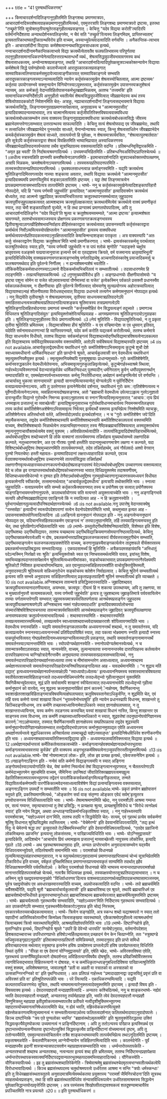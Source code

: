 +++
title = "41 पुरुषार्थाधिकरणम्"

+++
किमाचारदर्शनादिलिङ्गानुगृहीतमिति लिङ्गशब्दः प्रमाणमात्रपरः, आचारदर्शनादिरूपशेषत्वग्राहकप्रमाणानुगृहीतमित्यर्थः, एवमुत्तरत्रापि लिङ्गशब्दः प्रमाणमात्रपरो द्रष्टव्यः, इतरथा "तच्छ्रुते'रिति सूत्रोक्ततृतीयाश्रुतेरसङ्गृहीतत्वप्रसङ्गात् । केचित्तु "यदेव विद्यया करोती'त्यादिरपि वर्तमाननिर्देशतया अन्याथर्दर्शनरूपलिङ्गमेव, न चैवं सति "तच्छ्रुते'रित्यस्य लिङ्गमिदम्, प्राप्तिरुच्यताम्' इत्यवतारिकाभाष्यतट्टीकाग्रन्थविरोय इति वाच्यम्, अस्याभ्युपेत्यवादत्वादिति वर्णयन्ति । अनैकान्तिक-त्वाभाव इति - आचारदर्शदीनां विद्यायाः कर्मशेषत्वानन्यथासिद्धत्वसाधकत्व इत्यर्थः, नन्वाचारदर्शनादीनामनैकान्तिकत्वाभावे विद्या क्रत्वर्थेत्येतावतैव फलफलिभावस्य परिपूर्णतया तदनुगृहीतसामानाधिकरण्येनेत्यादिरुत्तरग्रन्थसन्धर्भो व्यर्थ., शेषत्वसिद्धयुपजीवभावावगमस्य कथं शेषत्वसाधकत्वम्, अन्योन्याश्रयप्रसङ्गात्, तथाहि "आचारदर्शनादित्यादिपूर्वपक्षसूत्रपञ्चकोक्तन्यायेन विद्यायाः कर्मशेषत्वे सिद्धे पार्वणहोमयोः कालार्भेज्यात्वे आरादुपकारकत्वप्रसङ्गात् सामवायिकत्वलिप्सयाकर्मसमुदायेज्यात्वाङ्गीकारवत् सामवायिकाङ्गत्वे सम्भवति आरादुपकारकाङ्गत्वस्याऽन्याय्यत्वादिति न्यायेन कर्तृसंस्कारमुखेन शेषत्वस्योचितत्वात्, आत्मा द्रष्टव्यमः' कर्तृतया उपयोगसम्भवे सक्त्तुन्यायेन विनियोगस्याऽयुक्त्तत्वात्, कर्तृसंस्कारमुखेन उपासनस्यक्रतुशेषत्वं न्याय्यम्, अतः कर्मक्रर्तुः वेदान्तविहितोपासनकर्मभूतब्रह्माभिन्नत्वम्, अतश्च "तत्त्वमसि' इति सामानाधिकरण्यनिर्देशोऽपि अनुगृहीतो भवतीत्येवं शेषत्वसिद्धयुपजीवित्वात् जीप्रह्माभेदस्य कथं तस्य शेषित्वोपपादककोटौ निवेशनमिति चेत्- अत्राहुः, नह्याचारदर्शनादीनां लिङ्गत्वसद्भावमात्रे विद्यायाः क्रत्वर्थत्वसिद्धिः, लिङ्गानामनुग्राह्यप्रमाणसापेक्षत्वात्, अनुग्राह्यस्य च "आत्मानमुपासीत्' इत्यादिवाक्यादन्यस्याभावात्, तत्र चात्मानमित्यस्य कर्तृजीवतिरिक्त्तविषयत्ववाक्यविधया क्रत्वर्थत्वबोधकासम्भवेन तस्य वाक्यस्य लिङ्गानुग्राह्यवाक्यविधाया क्रत्वर्थत्वबोधकत्वसिद्धेः जीवस्य ब्रह्माभेदमन्तरेणाऽसम्भवात् उत्तरग्रन्थस्य साफल्यादिति । केचित्तु सत्यं शेषत्वोपपाद्य एव जीवब्रह्मभेदः, तथापि न तत्साधितेन जीवब्रह्माभेदेन पुनस्तदेव साध्यते, येनान्योन्याश्रयः स्यात्, किन्तु शेषत्वसाधितेन जीवब्रह्माभेदेन कमर्कर्तृसंस्कारमुखेन शेषत्वं साध्यते, तावत्पर्यन्तो हि पूर्वपक्षः, न शेषत्वमात्रपर्यवसितः, "शेषत्वात्पुरुषार्तवातः' इति सूत्रेऽपि कर्तृसंस्कारद्वारा शेषत्वं विवक्षितमिति भाष्याभिप्रायात् अस्याधिकरणस्य जीवब्रह्माभेदप्रतिपादनपर्यन्ततया तथैव सूत्राभिप्राग्रस्य वक्त्तव्यत्वादिति वदन्ति । प्रतिबन्धनिवृविद्वारकमिति - "अमृत इह भवती' ति निर्दाषत्वश्रवणादित्यर्थः । उभयमप्यभिहितमिति - प्रतिबन्धनिवअविरिष्टप्राप्तिश्चेत्यर्थः ॥1॥अधीत्य स्त्रास्यन्निति ज्ञानमपि कमर्शेषत्वेनाऽवगतमिति - इदमाचारदर्शनादिति सूत्रपञ्चकोक्तस्योपलक्षणम्, अत्रापि भिन्नकमः, क्रमशेषत्वेनाऽप्यवगतमित्यर्थः । तस्स्वरूपप्रतिपादनपरमिति - तत्स्वरूपोपासनप्रतिपादनपरमित्यर्थः । पृथक्फलसाधनत्वान्न कर्माङ्गस्वमिति - यद्यपि क्रत्वर्थस्य श्रुतिलिङ्गादिमिरवगत्वादेव नास्याः शङ्काया अवतारः, तथापि विद्यायाः क्रत्वर्थत्वे "आत्मानमुपासीत' इत्यादिवाक्यमपि प्रमाणयितुमियं शङ्काऽवतारितेति द्रष्टव्यम् । यद्वा तेषां लिङ्गमात्रत्वेन प्रापकप्रमाणत्वासमभवादित्यत्र तात्पर्यमिति द्रष्टव्यम् । भाष्ये- ननु च कर्तृसंस्कारमुखेनेत्यादिशङ्कापरिहारौ नोपपद्येते, यदि हि "यस्य पर्णमयी जुहूभर्वति' इत्यादिवत् "आत्मानमुपासीत' इत्यादिवाक्येन क्रत्वर्थत्वं बोध्यतेत्, तदा आत्मनो जुह्वादिवत् क्रत्वव्यभिचरिततया क्रतूपस्थापनसमर्थत्वात् जुहूपदस्य क्रत्वपूर्वीयजुहूपलक्षकत्ववत् आत्मशब्दस्य क्रत्वपूर्वलक्षकत्वात् क्रत्वथर्त्वमित्येवं क्रत्वर्थत्वे वाक्यं प्रमाणीकृतं स्यात्, तदा चेमौ शङ्कापरिहारौ युज्येते, न हि तथा प्राग्वाक्यं प्रमाणतयोपपादितम्, अपि तु आचारदर्शनादिलिङ्गेन "यदेव विद्यये'ति श्रुत्या च क्रतुशेषत्वमवमम्यते, "आत्मा द्रष्टव्यः' इत्यात्मशेषता चावगम्यते, ततश्चोभयसामञ्जस्याय प्रोक्षणस्य प्रकरणावगतक्रत्वङ्गभावस्य द्वितीयाश्रुत्याऽवगतव्रीहिशेषभावनिर्वाहाय व्रीहिसंस्कारद्वारा क्रत्वर्थत्ववत् उपासनस्यापि कर्तृसंस्कारद्वारा कर्मार्थत्वं निर्वोऽव्यमित्यस्योपक्षिप्तत्वेन "आत्मानमुपासीत' इत्यस्य वाक्यविधया कर्मार्थत्वपयर्न्तप्रतिपादकत्वस्याऽनुपक्षिप्तत्वादिति केषाचिन्मन्दाशङ्का पराकृता । अत्र वाक्यस्यापि "अतः कर्तुः संस्कारद्वारेण विद्यायाः क्रतुशेषत्व'मिति भाष्ये प्रमाणीकरणात् । भाष्ये- द्रव्यसंस्कारकर्मसु परार्थत्वात् फलश्रुतिरर्थवादः स्यात् इति, "यस्य पर्णमयी जुहूर्भवति न स पापं श्लोकं शृणोति' "यदाङ्क्त्ते चक्षुरेव भ्रातृवयस्य वअङ्क्त्ते यत्प्रयाजानूयाजा इज्यन्ते वर्म वा एतद्यज्ञस्य क्रियते, वर्म यजमानाय भ्रातृव्याभिभूत्यै' इत्यादिविधिविधेयेषु वाक्यप्रकरणावगतक्रत्वङ्गभावेषु पर्णतादिद्रव्येषु अञ्चनादिसंस्कारेषु प्रयाजादिकमर्सु च फलश्रवणमर्थवाद इति पूर्वतन्त्रे निर्णीतम् । न ह्यन्यशेषमन्यशेषं भवतीति - लौकिकवैदिककर्मसाधारणस्याऽऽत्मनो वैदिककर्माव्यभिचरितत्वं न सम्भवतीत्यर्थः । तदसाधारणमेव हि तदङ्गमिति - तत्प्रत्यभिज्ञापकमित्यर्थः ॥2॥गुणमुख्ययोर्विरोध इति । अङ्गप्रधानयोः दीक्षणीयासोमयोः "य इष्ट्या पशुना सोमेन वा यजेत सोऽमावास्यायां पौर्णमास्यां वा यजेत' इत्येकस्मिन् पर्वकाले प्रसक्त्तौ प्रधानस्यैव पर्वकालकर्तव्यत्वम्, न दीक्षणीयायाः इति पूर्वतन्त्रे विर्णीतत्वात् सोमयागेषु सुत्यप्रयोगस्य अहोरात्रव्यापित्वात् विद्यायाश्चाऽन्वहं शीलनीयतया विरोधसद्भावात् विद्यायाः प्रधानत्वे तत्त्यगेन कर्मणामनुष्ठानं नोपपद्यत इत्यर्थः । ननु विद्ययेति तृतीयाश्रुतेः न शेषत्वप्रमाणत्वम्, तृतीयया साधनत्वमात्रप्रतिपादनेऽपि समाहितसाधनत्वरूपशेषत्वाप्रतिपादनादित्याशङ्कय श्रुतिमात्रस्य तत्राप्रमाणत्वेऽपि श्रुतिलिङ्गादिसहितचोदनायाः प्रमाणत्वं सम्भवति "कर्त्तुस्समीहितं येन सिद्धयत्यङ्गं तदुच्यते । प्रमाणञ्च विधिस्तत्र श्रुतिलिङ्गादिसंयुतः' इत्यभियुक्त्तोक्तेरित्यभिप्रयन्नाह - आगमप्रमाणस्य श्रुतिलिङ्गादयोऽनुग्राहका इति । श्रुतिलिङ्गाद्यनुगृहीतस्य विधेः प्रमाणत्वमित्यर्थः ॥3॥नेयं श्रुतिरिति - विद्यापदश्रुतिरित्यर्थः, न तु प्रकृता तृतीया श्रुतिरिति भ्रमितव्यम् । विद्यामात्रविषया हीयं श्रुतिरिति - य एव वन्हिमान्देशः स एव धूमवान् इतिवत्, यदेवेति सर्वनामावधारणाभ्यां हि व्याप्तिरवगम्यते, यदेव कर्म करोति यद्यत्कर्म करोतीत्यर्थः, ततश्च कर्ममात्रे विद्या साधनत्वेन विधीयते, ततश्च विद्यायाः सर्वकर्माङ्गत्वं विद्याशब्दस्योद्गीथविद्यामात्रविषयत्वेनाऽवकल्पत इति विद्याशब्दस्य सर्वविद्याविषयकत्वमेव वक्त्तव्यमिति, अतोऽपि सर्वविषयत्वं विद्याशब्दस्यति द्रष्टव्यम् ॥4॥is not available.आचार्यकुलाद्वेदमधीत्य यथाविधानं गुरोः कर्मातिशेषेणाऽभिसमावृत्य कुटुम्बे शुचौ देशे स्वाध्यायमधीयानो धार्मिकान्विदधत' इति छान्दोग्ये श्रूयते, आचार्यकुलवासी सन् वेदमधीत्य यथाविधानं स्मृत्युक्त्तनियमैयुक्त्त इत्यर्थः । स्मृत्युक्त्तनियमेष्वपि गुरुशुश्रूषायाः प्राधान्यमुच्यते- गुरोः कर्मातिशेषेणेति, कर्मानवरुद्धकालेन वेदमधीत्येतेयन्वयः, अभिसमावृत्यगुरुकुलान्निवृत्येत्यर्थः, कुटुम्बेगार्हस्थ्याश्रमे स्थित्वा, गार्हरथ्येऽप्यविस्मरणार्थं वेदाभ्यासंकुर्वन्नेव धार्मिकान्विदधत् पुतष्यादीन् धर्मनिरतान् कुर्वन् धर्मोपयुक्त्तानर्थान् सम्पादयन्निति वा, एवमर्थज्ञानपर्यन्ताथ्ययनवतः कर्मसु निरतेर्विधानात् अर्थज्ञानं कर्माङ्गमित्येवं परे वर्णयन्ति । आचार्यास्तु भुकत्वा सानन्दमास्ते' इत्यादौ सानन्दमित्यास्यान्वेतुं योग्यत्वेऽपि न पूर्वनिर्दिेष्टेन वत्वाप्रत्ययान्तेनाऽन्वयः, अपि तु उतरेणास्त इत्यनेनैवेत्येवं दर्शनात्, यथाविधानं गुरोः कमर्ातिशेषेणत्यस्य न पूर्वेणादीत्येत्यनेनाऽन्वयः, व्यवहितान्वयदोषप्रसङ्गश्च, अतो "ब्रह्मचारी वेदमधीत्य उपेत्याऽऽहृत्य गुरवेऽनुज्ञातो दारान्कुर्वीत विद्यान्ते गुरोरर्थेन निमन्त्र्य कृत्वाऽनुज्ञातस्य वा स्नान'मित्यादिस्मृत्यनुसारात् "आचायर्ाय प्रियं धनमाहृत्य प्रजातन्तुं मा व्यवच्छेत्सीः' इत्यादिश्रुत्यनुसाराच्च गुरोर्यथाविधानमाचार्यस्य नियमनमनतिलङ्घय तस्य कर्तव्यं कर्मातिशेषेणअशेषेणाऽभिसामावृत्य निर्वत्यर् इत्येवार्थो वक्त्तव्य इत्यभिप्रेत्य निश्शेषमिति व्याचक्रुः, अतिशेषेणेत्यत्र अतिरर्थाभावे वर्तते, अतिमर्यादोऽमर्याद इत्यर्थदर्शनात् । न च "गुरोः कर्मातिशेषेण जपे'दिति स्मृत्यैकरूप्यात्, तद्वदेव कर्मातिशेषशब्दस्यापि कर्मातिशेषशब्दस्यापि कर्मातिशिष्टकालपरत्वं वक्त्तव्यमिति वाच्यम्, शेषातिशेषशब्दयोः भिन्नार्थत्वेन तत्प्रत्यभिज्ञानभावात् तस्य नैष्ठिकब्रह्मचारिविषयत्वात् अस्मदुक्त्तार्थस्य स्मृत्यनुगुणाचार्योक्तार्थत्वमेव वक्त्तुं युक्त्तम् । अविवक्षितार्थत्वादीति - तात्पर्यासिद्धयादिदोषपरिहारार्थमित्यर्थः, अर्थावबोधसुद्दिश्य शब्दोच्चारणे हि लोके वाक्यानां तात्पर्यमवगम्य तन्निर्वाहाय मुख्यार्थासम्भवे लक्षणादिकं कल्प्यते, नतूच्चारणमात्रेण, अत एव गौरश्वः पुरुषो हस्तीति पादानामुच्चारणमात्रेण लक्षणा न कल्प्यते, यदा विशिष्टार्थबोधमुद्दिश्य तेषामुच्चारणमिति तात्पर्यमवगम्यते, तदेव तन्निर्वाहार्थम्, अयं गौर्वलवर्दः अश्वो वेगवान् पुरुषो नियतचेष्टः हस्ती महावलः- इत्यश्वादिपदानां लक्षराध्याहारादिकं कल्प्यते, एवञ्च वेदवाक्यानामर्थावबोधमुद्दिश्य उच्चारणाभेवे तात्पर्यासिद्धया तन्निर्वाहार्थं लक्षणागौणवृत्यध्याहारव्यवधारणकल्पनोच्छेददोषप्रसङ्गादवश्यं वेदेऽप्यर्थावबोधमुद्दिश्य उच्चारणस्य वक्त्तव्यत्वात् वेदे च लोक इव रागप्राप्तस्यार्थावबोधोद्देश्यकोच्चारणस्या भावात् विधिप्रयुक्त्तमेव तदाश्रयणीयम्, विधिश्चाध्ययनविधेरन्यो न दृश्यत इति तेनैवाऽर्थावबोधमुद्दिश्य गुरुमुखोच्चारणानूञ्चारणरूपमध्ययनं विधीयत इत्यकामेनापि स्वीकार्यम्, तत्समानार्थत्वात् "आचार्यकुलद्वेदमधीत्य' इत्यत्रापि तथोक्तमिति भावः । स्नात्वा जुहुयादिति - वत्वाप्रस्ययेन सति सम्भवे कर्तृकारकैक्यावगमात् तस्य च प्रयोगैक्य एव सत्वात् प्रयोगैक्यस्य चाङ्गाङ्गिभावमन्तरेणानुपपत्तेः, कालाथर्सायोगस्य सति मत्यन्तरे अयुक्त्तत्वाच्चेति भावः । ननु अङ्गाङ्गिभावे सत्यपि औपनिषदब्रह्माविद्याया एवाङ्गित्वे किं न स्यादित्यत आह - न हि क्रतुज्ञानस्येति । पूर्वभागार्थज्ञानतुल्यत्वादौपनिषदार्थज्ञानस्येत्यर्थः ॥6॥is not available.ननु उपात्तेषु वेदान्तवाक्येषु "यस्सर्वज्ञः' इत्यादीनां स्वरूपोपदेशपराणां सत्वेन वेदनोपदेशपरेष्विति भाष्ये, कथमुच्यत इत्यत आह - उपासनवाक्योपयोगित्वादित्यादिना ॥8॥अङ्गित्वे ह्यननुष्ठानं नोपपद्यत इति - ननु अङ्गत्वेप्यननुष्ठानं नोपपद्यत एव, यदिचानभिसंहितफलकर्मण एवाङ्गत्वं न' तस्याऽनुष्ठानमिति, तर्हि तस्यवाङ्गित्वमप्यस्तु इति चेत्, तथा पूर्वपक्षिणोऽनभिप्रेतत्वादिति भावः ॥9॥भाष्ये- प्रस्तुतोद्गीथविशेषनिष्ठत्वादिति, विशेष्यत इति विशेषः, उद्गीथशब्दः उद्गीथविद्यापरः, ततश्च यच्छब्दस्य उद्गीथविद्याक्रियमाणसोमयागनिष्ठत्वादित्यर्थः, केचित्तु उद्गीथाख्यकर्मपरत्वेअपि न दोषः, प्रबलकर्मान्तराप्रतिबद्धफलजनकत्वरूपं वीर्यवत्तरत्वमुद्गीथेन सम्भवति, उद्गीथस्याङ्गत्वेन फलजनकत्वाप्रसक्त्तेरिति वाच्यम्, करणानुग्रहस्यैवाङ्गकार्यत्वेन तादृशफले वीर्यक्त्तरवस्य प्रबलकर्मान्तराप्रतिबद्धस्य सम्भवादित्याहुः । एकपदसामर्थ्यं हि श्रुतिरिति - अत्रैकपदमसहायंवाचि "अभिधातुं पदेऽन्यस्मिन् निरपेक्षो रवः श्रुतिः' इत्यभियुक्त्तोक्तेः स्वत एव निश्चयसमर्थत्वमिति यावत्, इयांस्तु विशेषः, समभिव्याहृतपदान्तरसापेक्षत्वेन श्रुतित्वमित्यध्वरमीमांसकाः, सङ्कोचकाभावात् प्रापकप्रमाणान्तरनैरपेक्ष्यमपि श्रुतिकोटौ निविशत इत्याचार्याणामभिप्रायः, अत एवानुवादस्सन्निहितपरामर्शीति वाचोयुक्त्तिर्युक्त्तिमती, अनुवादस्याऽपि श्रुतिरूपत्वे सन्निध्यनुरोधेन सङ्कोचस्य क्लेशेन निर्वाह्यत्वात् । केचित्तु श्रुतिर्न सम्भवतीत्यर्थ इत्यस्य सति सम्भवे अनुवादस्य सन्निहितगामित्वात् प्रकृताप्रकृतग्राहिणी श्रुतिर्न सम्भवतीत्यर्थ इति व्याचक्षते ॥10॥is not available.अग्निशब्दस्य तावन्मात्रे प्रसिद्धिस्वारस्यादिति - जुह्रादिशब्दवत् क्रत्वपूर्वीयत्वस्यानादरणीयत्वात्, अयम्भावः, क्रत्वपूवर्ीयत्वं हि न शकत्या उपस्थाप्यम्, अपि तु लक्षणया, सा च मुख्यार्तानुपत्तौ सत्यामवकल्पते, यस्य पर्णमयी जुहूर्भवति' इत्यत्र तु जुहशब्दस्य जुह्राकृतिमात्रे पर्यवसायित्वेन तस्याः पर्णतामन्तरेणापि सम्भवात् जुहूस्वरूपमात्रपर्यवसितपर्णताया आनर्थक्यप्रसङ्गेन जुहूपदस्य क्रत्वपूर्वीयलक्षणाश्रयणेऽपि अग्निशब्दस्य नक्त्तं गार्हपत्यमादधाति' इत्यादिवाक्यपर्यालोचनया संस्मारव्शिेषविशिष्टवचनतया तावन्मात्रपर्यवसितत्वेपि आनर्थक्यप्रसङ्गेन जुह्रादिवत् क्रत्वपूर्वीयलक्षणाया अनावश्यकतया क्रतुपर्यन्तत्वाभावादित्यर्थः । शब्दस्वारस्यामिति - शब्दस्वारस्यमिति तव्यप्रत्ययस्वारस्यमित्यर्थः, तव्यप्रत्ययेन स्वाध्यायशब्दवाच्यवेदाख्याक्षरराशेः शोपित्वावगमादिति भावः । वेदमधीत्य स्नास्यन्निति - यद्यपि समावर्तनाङ्गकलापस्यैव अध्ययनानन्तर्थं शब्दार्थः, न तु समावर्तनस्य, यदि कत्वाप्रत्ययेन स्नानस्याऽध्ययनानन्तर्थं प्रतिपिदापयिषितं स्यात्, तदा पकत्वा भोक्ष्यमाणः स्नाति इत्यादौ स्नास्य पाकपूर्वभावित्ववत् गोष्ठप्रवेशादिनामध्ययनप्राग्भावित्वस्याऽपि प्रसङ्गात्, तथापि समावर्तनाङ्गानामानन्तर्थे समावर्तनस्याऽप्यानन्तर्यमिति भावः । स्वोपयोग्यर्थज्ञानस्येति - स्नानोपयोग्यर्तमानस्येत्यर्थः, न च तावन्मात्रस्यैवाऽवसरप्रदः स्यात्, नान्यस्येति, वाच्यम्, तुल्यन्यायतया स्नानानन्तरमेव दारपरिग्रहस्य कर्तव्यत्वेन दारपरिग्रहमारभ्य चाग्निहोत्रादेर्नैरन्तर्येण अनुष्ठयतया तस्यप्यवसरप्रदत्वसम्भवादित्यर्थः, ननु समावर्तनदारपरिग्रहादेरप्यथर्ज्ञानसाध्यतया तस्य च मीमांसामन्तरेण असाध्यत्वात्, अध्ययनशब्दस्य अर्थज्ञानपरत्वाभावे समावर्तनदारपरिग्रहादेरप्यनिष्पत्तिप्रसङ्गादित्यत आह - यावदर्थमानमिति । "न शूद्राय मतिं दद्यात्' इत्यध्ययनस्यार्थज्ञानपर्यन्तत्वपक्षेऽपि "स्वाध्यायोऽध्येतव्यः' इत्यध्ययननियमस्य स्वशास्वामात्रविषयतया स्वतीयेतरशास्वाविहिताङ्गजाते तदध्ययनविधिमन्तरेणैव तत्तदध्येतृभ्यो गृहीत्वानुष्ठानं युक्त्तमिति त्रैवणिर्केष्वभ्युपेतत्वात्, शूद्रं प्रति सर्वासामपि शाखानां स्वीयेतरत्वात् तदध्ययनाभावेपि तदध्येतृभ्यो गृहीत्वा कर्मानुष्ठानं को वारयेत्, ननु शूद्रस्य क्रत्वनुष्ठानापेक्षितं ज्ञानं कार्त्स्न्ेनाक्षेप्यम्, त्रैवर्णिकानान्तु स्वाशाखेतरशाखाविहिताङ्गमात्रविषयमित्याक्षेपलाघवात् क्रतुविषयस्तानेवाऽधिकुर्वन्ति, न शूद्रमिति चेत्, एवं तर्हि यस्य कर्मणो यस्यां शाखायां विधानं "भूयस्त्वेनोभयश्रुति' इति न्यायेन प्रधानस्य्रापि विधानम्, शाखान्तरे तु किञ्चिदङ्गविधानम्, तत्र कर्मणि तच्छास्वाध्यायिनामेवाऽधिकारेः स्यात् ज्ञानाक्षेपलाघवात्, न तु शाखान्तराध्यायिनाम्, यस्य कर्मणः तदङगस्य कस्यचित् यस्यां शाखायां विधानं नास्ति, किन्तु शाखान्तर एव साङ्गस्य तस्य विधानम्, तत्र कमर्णि तच्छास्वाध्यायिनामधिकारो न स्यात्, शूद्रवत्तेषां तदनुष्ठानोपयोगिज्ञानस्य कार्त्स्न्ेनाऽऽक्षेप्यत्वात्, तस्मात् त्रैवर्णिकानामपि ज्ञानाक्षेपस्य सम्प्रतिपन्नतया तद्वदेव शूद्रस्यापि कर्मानुष्ठानोपयोगिज्ञानाक्षेपसम्भवात् तत्तद्वेदविद्भयोऽवगत्य कर्मानुष्ठानमुपपद्यत एवेति अध्ययनस्य अथर्ज्ञानपर्यन्तत्वे शूद्राधिकारस्य अनिवार्यतया तस्माच्छूद्रो यज्ञेऽनववलृप्तः' इत्यादिनिषेधविधिरेव शरणीकरणीय इति भावः । अध्ययनशब्दवाच्यव्यतिरिक्त्तत्वाद्विद्याया इति - अध्ययनफलव्यतिरिक्त्तत्वात् विद्याया इत्यर्थः ॥12॥अर्थज्ञानदर्थान्तरत्वं कर्मेतिकर्तव्यताकत्वच्चेति - कर्माङ्गत्वानर्हवक्यार्थज्ञानादर्थान्तरभूतायाः कर्माङ्गत्वस्वभाववत्तया कुर्वन्नेव' इति वाक्यस्य अङ्गभूतकर्मविषयत्वेनाऽप्युपपत्तिरस्तीत्युक्त्तमित्यर्थः ॥13॥is not available.भाष्ये- येषां नोयमात्माऽयं लोकः- इति, लोक इव प्रत्यक्ष इत्यर्थः, एकेवजसनेयिन इत्यर्थः ॥15॥नह्यङ्गेनाऽङ्गिन इति - नन्वेवं सति कर्मणो विद्याङ्गत्वमपि न स्यात् अङ्गिना अङ्गोपमर्दस्याऽप्ययोगादिति चेन्न, येषां कर्मणां निवर्त्यत्वं तेषां विद्याङ्गत्वानभ्युपगमात्, न चैततत्परेणाऽपि कर्मभेदाभ्युपगमेन सुवचमिति वाच्यम्, जैमिनिना उपनिषदां जीवातिरिक्त्तब्रह्मपरत्वमपह्नुत्य देहातिरिक्त्तात्मपरत्वमभ्युपगम्य तद्वेदनं पारलौकिकसर्वकर्माङ्गमित्यङ्गीकृतत्वात्, तन्मते विद्यावितर्त्यकर्मणामपि पारगौकिकात्मवेदनसाध्यत्वाविशेषेण विद्यां प्रत्यप्यङ्गित्वस्य वक्त्तव्यत्वात्, अङ्गनाऽङ्गिन उपमर्दो न सम्भवतीति भावः ॥ 16॥is not available.भाष्ये- प्रकृतं प्रणवेन ब्रह्मोपासनं स्तूयते इति, प्रकरिष्यमाणमित्यर्थः, "ओङ्कारेण सर्वा वाक् संतृण्णा ओङ्कार एवेदं सर्वम्'इत्युतरत्र प्रणवोपासनस्य विधित्सितत्वादिति भावः । भाष्ये- तेषामाश्रमाणामिति च्छेदः, ननु परामर्शेऽपि आश्रमा गम्यन्त एव, सत्यं गम्यन्त, स्मृत्याचाराभ्यां तु तेषां प्रसिद्धिः; न प्रत्यक्षया श्रुत्या, प्रत्यक्षश्रुतिविरोधे च "विरोधे त्वनपेक्ष्यं स्यात्' इति नयेन सिद्धम्, अथवा अन्धपङ्ग्वादिकर्मानधिकृतविषया स्यात्, । ननु गार्हस्थ्यस्यापि परामर्शमात्रम्, "यज्ञोऽध्ययनं दान'मिति, ततश्च तदपि न सिद्धयेदिति चेत्- सत्यम्, एवं गृहस्थं प्रत्येव सर्वकर्मणां श्रुतिषु विधानात् श्रुतिप्रसिद्धमेव तदस्तित्वम् । भाष्ये- "येचेमेरण्ये' इति देवयानविधिपरत्वादिति, "तद्य इत्थं विदुः ये चेमेरण्ये श्रद्धा तप' इत्युपासते तेऽर्चिषमभिस्भवन्ति' इति देवयानविधिषरत्वादित्यर्थः, "एतदेव प्रव्राजिनो लोकमिच्छन्तः प्रव्रजन्ति' इत्ययन्तु लोकसंस्तवः, न पारिव्राज्यविधिरिति भावः । भाष्ये- योऽग्निमुद्वासयते' इत्यादिकेति, आदिशब्देन "आचार्याय प्रियं धमामाहृत्य प्रजातन्तुं माव्यवच्छेत्सीः नापुत्रस्य लोकोस्ति, इत्यादि गृह्यते ॥18॥भाष्ये - अथ गृहस्थाश्रमस्थानुवादः इति, अन्यतः प्राप्तेरभावेन अनुवादत्वासम्भवेन यद्स्यैव विधिपरत्वमभ्युपेयते, तदितरेषामपि समानमिति भावः । परामर्शपक्षे विधानपक्षे तुल्यमित्याद्युपसंहारभाष्यानुसारात्, न च स्तुत्यर्थतयाऽनुवादसाम्यं प्रमाणान्तरप्राप्तिसाम्यं चोभ्यं सूत्राभिप्रेतमिति टीकाविरोध इति वाच्यम्, वर्षकृतं दुभिक्षमितिवत् प्रमाणान्तरप्राप्त्यभावकृतं साम्यमिति तदर्थात् इहैव विधिपक्षाश्रयणमिति पर्यवसितोऽर्थः । केचित्तु परामर्शपक्षे विधानपक्षे चेति भाष्यस्य मानान्तराप्राप्तपरामर्शपक्षे मानान्तरविहितपरामर्शपक्षे चेत्यर्थः, नत्वत्रैव विधित्वपक्ष इत्यर्थः, तस्यपक्षस्योत्तरसूत्रप्रतिपाद्यत्वाभावात् । न च अस्मिन् सूत्रे पक्षद्वयस्याप्यनुपक्षेपे "विधिर्वाधारणव'दित्यत्र वाशब्स्याऽवदारणार्थत्वप्रतिपादकभाष्यासामञ्जस्यम्, पूर्वत्र पक्षद्वयोपक्षेप एव अवधारखस्वारस्यादिति वाच्यम्, अप्रयोजकत्वादिति वदन्ति । भाष्ये- तपो ब्रह्मचर्यमिति सर्वैश्शब्दैरिति, यद्यपि श्रुतौ "ब्रह्मचार्याचार्यकुलवासी' इति ब्रह्मचारिशब्द एव श्रूयते, तथापि ब्रह्मचारिधर्म एव ब्रह्मचर्यशब्देनाभिधीयते इत्युत्तरभाष्यानुरोधात् ब्रह्मचारिशब्दस्य ब्रह्मचर्यपरत्वात् ब्रह्मचर्यमित्युक्त्तमिति द्रष्टव्यम् । भाष्ये- ब्रह्मचर्यतपसोः गृहस्थस्यैव सम्भवादिति, "यज्ञोऽध्ययन'मिति निर्दिष्टस्य गृहस्थस्य सम्भवादित्यर्थः । अत उपकर्वाणेऽपि सम्भवात् गृडस्थस्यैवेत्येवकारोऽनुपपन्न इति चोद्यं निरस्तम्, एवकारस्वेतरव्यवच्छेदकत्वामावात् । भाष्ये- त्रित्वेन सङ्गह्येति, अत्र स्कन्ध शब्दो यद्याश्रमपरो न स्यात् ततो यज्ञादीनां आतिस्विकोत्पत्तीनां किमपेक्ष्य त्रित्वसङ्खया व्यवस्थाष्यते, एकैकाश्रमोपगृहीतत्वे त्वाश्रमधर्माणां त्रित्वाच्छक्यं त्रित्वो व्यवस्थापयितुमिति, आश्रमप्रतिज्ञोपपत्तिरिति भावः ॥19॥भाष्ये- दिष्टाग्निहोत्रे इति, मृताग्निहोत्र इत्यर्थः, दिष्टाग्निहोत्रे श्रूयते "उपरि हि देवेभ्यो धारयति' सत्येषोऽनुवादः, वर्तमानोपदेशात् हिशबतदाच्चाराच्च उपरिधारणप्राप्तेः हविषोऽभ्यर्हितद्रव्यत्वात् प्रच्छादनं येन केन चित्प्राप्नोति, ततः "स्त्रुक्दण्डे सधिमुपसङ्गृह्याऽनुद्रवति' इतिवाक्यान्तरप्रतिपत्तौ समिन्नियम्यते, तस्मादनुवाद इति प्राप्ते समिधो हविराच्छादनास मर्थत्वात् स्त्रुक्दण्ड इत्यनेन हविषः प्राक्देशस्य प्राप्तत्वेऽपि हविष उपर्यप्राप्तत्वात् विधिरिति स्थितं तृतीये । "वीरहा वा एष देवानां योग्निमुद्वासयते' इति, एषेति च्छेदः, भाष्ये- अविरक्त्तविषया एवेति, गृहस्थस्यं उत्सर्गोष्यिपूर्वकत्यागे दोषदर्शनात् अविहितत्यागविषयैव दोषश्रुतिः, ततश्च प्रविव्रजिषोर्विरक्त्तस्य त्यागविधिसद्भावात् विहितस्त्यागो न दोषावहः, न च कर्माधिकृतान्धपङ्गुबधिरादिविषया पारिव्राज्यश्रुतिरिति वक्त्तुं शक्यम्, अविशेषश्रवणात्, जावालश्रुतौ "व्रती वा अव्रती वा स्त्रातको वा अस्त्रातको वा उत्सन्नाग्निरनग्निको वा' इति पृथग्विधावात् । अतः प्रतिपन्नं गार्हस्थ्य "प्रमादादज्ञानाद्वा उद्वासयितुं प्रवृत्तं प्रति वा अविरक्त्तं प्रति वा' इतिश्रुतिरुपपन्नेति भावः । परे त्वित्यादि - एकाधिकरण्यमित्यादि । यद्यपि कल्पतरावधिकरणभेदः सूचितः, तथापि भाष्यमामत्यारेनुक्त्तत्वादेवमुक्त्तमिति द्रष्टव्यम् । इत्यादौ विषय इति - विषयवाक्य इत्यर्थः । देवदत्तयज्ञदत्तौ मन्दप्रज्ञावित्यादि - अन्यतरः कश्चिदित्यर्थः, ननु च शाङ्करभाष्ये- नह्येवं भवति देवदत्तयज्ञदत्तौ मन्दप्रज्ञौ, अन्यतरस्तु तर्यार्महाप्राज्ञ इति, भवति त्वेवं देवदत्तयज्ञदत्तौ मन्दप्रज्ञौ विष्णुमित्रस्तु महाप्राज्ञ इतीदृशोकत्यसम्भवपरतैव प्रतीयते नत्वीदृशीमुक्त्तिमभ्युपगम्य यज्ञदत्तस्योच्यमानत्वनिषेधपरत्वमिति चेन्न, न ह्येवं भवति, वह्रिस्सेककरणमित्युक्त्ते वह्रेस्सेककरणत्वमित्युच्यमानत्वं न सम्भवतीत्यस्याऽर्थस्य फलितत्वदर्शनात् फलितार्थमादायाऽनुवादोपपत्तेः । किञ्च दार्ष्टान्तिके "त्रय एते पुण्यलोका भवन्ति' "ब्रह्मसंस्थोऽमृतत्वमेति' इति श्रुतावुक्त्तेरितद्धतया उक्त्तिं सिद्धवत्कृत्यैवेदृश्योकत्या उच्यमानत्वं न प्राङ्निर्दिष्टानाम् । अपि तु ततोऽन्यस्य परिव्राज इत्यस्मिन्नर्थ एव दृष्टान्तस्योपन्यसनीयतया दृष्टान्तेऽप्युक्त्तिं सिद्धवत्कृत्यैव प्राङ्निर्दिष्टानां वोच्यमानत्वं दृष्टम्, अपि तु ततोन्यस्यैवेति, एवमुपन्यासस्योचितत्वेन तत्रैव शाङ्करभाष्यस्यापि तात्पर्यमभिप्रेत्य तथाऽनूदितमिति द्रष्टव्यम् । प्रकृताश्रमन्नयेति - केवलयौगिकानाम् आग्नेयीन्यायेन सन्निहितगामित्वादिति भावः । कालभेदेनेति - पूर्वं मन्दप्रज्ञस्यैव इदानीं शास्त्राभ्यासपाटववशेन महाप्राज्ञत्वसम्भवादिति भावः । धर्म्यन्तरोपस्तापकेति - अन्यतरश्चासौ शब्दश्च अन्यतरशब्दः, नत्वन्यतर इत्ययं शब्द इति भ्रमितव्यम्, ततश्च निर्दिष्टमन्दप्रज्ञापेक्षया धर्म्यन्तरोपस्थापकस्ववत्क्यनिर्दिष्टपदद्वयान्यतरभूतमहत्पदसमभिव्याहारादित्यर्थः । यौगिकस्येति - यौगिकस्यापीत्यर्थः । इह तु ब्रह्मसंस्थशब्दातिरेकेणेति - त्रिष्वेवाश्रमेषु ब्रह्मसंस्थश्चेदमृतत्वभाग्भवतीत्यर्थकत्वेपि विरोधाभावादित्यर्थः । किञ्च ब्रह्मसंस्थपदस्य चतुर्थाश्रमपरत्वे उर्ध्वरेतस आश्रमा न सन्ति "त्रयोः धर्मस्कन्धाः' इति तु विधेयब्रह्मसंस्थतास्तुतये अनुवादमात्रमित्येवमर्थकतया प्रयुक्त्तस्य "परामर्शं जैमिनिरचोदना'दिति सूत्रस्थ व्याहतार्थत्वप्रसङ्गः, तथा हि सति ब्रह्मसंस्थताविधिरेव संन्यासविधिरूपत्वेन उर्ध्वरेतसामाश्रमस्य सिद्धत्वेन पूर्वपक्षासिद्धान्तयोरप्रवृत्तेरिति द्रष्टव्यम् । अत्र परमंसस्य शिखोपवीताद्यावश्यकत्वं शतदूषण्यामाचायैरेव प्रपञ्चितमिति नात्र प्रयत्यते ॥20॥ ॥ इति पुरुषार्थाधिकरणं ॥